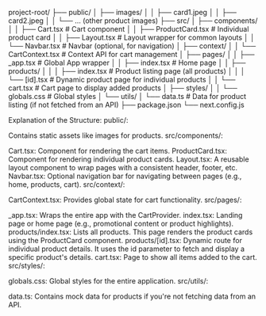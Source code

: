 project-root/
├── public/
│   ├── images/
│   │   ├── card1.jpeg
│   │   ├── card2.jpeg
│   │   └── ... (other product images)
├── src/
│   ├── components/
│   │   ├── Cart.tsx              # Cart component
│   │   ├── ProductCard.tsx       # Individual product card
│   │   ├── Layout.tsx            # Layout wrapper for common layouts
│   │   └── Navbar.tsx            # Navbar (optional, for navigation)
│   ├── context/
│   │   └── CartContext.tsx       # Context API for cart management
│   ├── pages/
│   │   ├── _app.tsx              # Global App wrapper
│   │   ├── index.tsx             # Home page
│   │   ├── products/
│   │   │   ├── index.tsx         # Product listing page (all products)
│   │   │   └── [id].tsx          # Dynamic product page for individual products
│   │   └── cart.tsx              # Cart page to display added products
│   ├── styles/
│   │   └── globals.css           # Global styles
│   └── utils/
│       └── data.ts               # Data for product listing (if not fetched from an API)
├── package.json
└── next.config.js



Explanation of the Structure:
public/:

Contains static assets like images for products.
src/components/:

Cart.tsx: Component for rendering the cart items.
ProductCard.tsx: Component for rendering individual product cards.
Layout.tsx: A reusable layout component to wrap pages with a consistent header, footer, etc.
Navbar.tsx: Optional navigation bar for navigating between pages (e.g., home, products, cart).
src/context/:

CartContext.tsx: Provides global state for cart functionality.
src/pages/:

_app.tsx: Wraps the entire app with the CartProvider.
index.tsx: Landing page or home page (e.g., promotional content or product highlights).
products/index.tsx: Lists all products. This page renders the product cards using the ProductCard component.
products/[id].tsx: Dynamic route for individual product details. It uses the id parameter to fetch and display a specific product's details.
cart.tsx: Page to show all items added to the cart.
src/styles/:

globals.css: Global styles for the entire application.
src/utils/:

data.ts: Contains mock data for products if you're not fetching data from an API.
